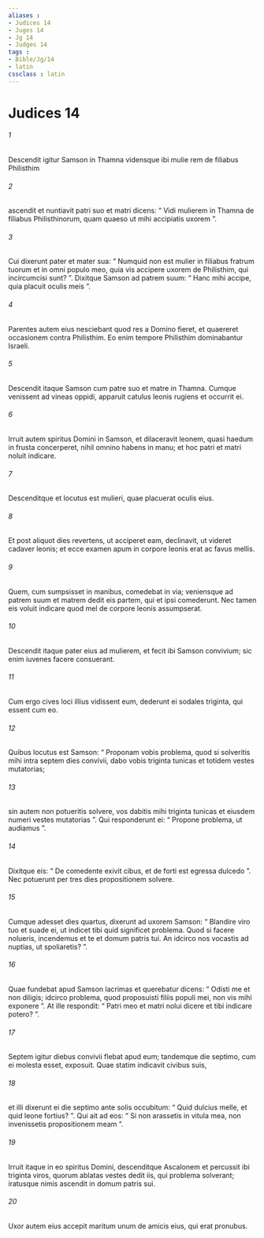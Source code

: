 ```yaml
---
aliases : 
- Judices 14
- Juges 14
- Jg 14
- Judges 14
tags : 
- Bible/Jg/14
- latin
cssclass : latin
---
```


# Judices 14

###### 1
Descendit igitur Samson in Thamna vidensque ibi mulie rem de filiabus Philisthim 
###### 2
ascendit et nuntiavit patri suo et matri dicens: “ Vidi mulierem in Thamna de filiabus Philisthinorum, quam quaeso ut mihi accipiatis uxorem ”. 
###### 3
Cui dixerunt pater et mater sua: “ Numquid non est mulier in filiabus fratrum tuorum et in omni populo meo, quia vis accipere uxorem de Philisthim, qui incircumcisi sunt? ”. Dixitque Samson ad patrem suum: “ Hanc mihi accipe, quia placuit oculis meis ”. 
###### 4
Parentes autem eius nesciebant quod res a Domino fieret, et quaereret occasionem contra Philisthim. Eo enim tempore Philisthim dominabantur Israeli.
###### 5
Descendit itaque Samson cum patre suo et matre in Thamna. Cumque venissent ad vineas oppidi, apparuit catulus leonis rugiens et occurrit ei. 
###### 6
Irruit autem spiritus Domini in Samson, et dilaceravit leonem, quasi haedum in frusta concerperet, nihil omnino habens in manu; et hoc patri et matri noluit indicare. 
###### 7
Descenditque et locutus est mulieri, quae placuerat oculis eius. 
###### 8
Et post aliquot dies revertens, ut acciperet eam, declinavit, ut videret cadaver leonis; et ecce examen apum in corpore leonis erat ac favus mellis. 
###### 9
Quem, cum sumpsisset in manibus, comedebat in via; veniensque ad patrem suum et matrem dedit eis partem, qui et ipsi comederunt. Nec tamen eis voluit indicare quod mel de corpore leonis assumpserat.
###### 10
Descendit itaque pater eius ad mulierem, et fecit ibi Samson convivium; sic enim iuvenes facere consuerant. 
###### 11
Cum ergo cives loci illius vidissent eum, dederunt ei sodales triginta, qui essent cum eo. 
###### 12
Quibus locutus est Samson: “ Proponam vobis problema, quod si solveritis mihi intra septem dies convivii, dabo vobis triginta tunicas et totidem vestes mutatorias; 
###### 13
sin autem non potueritis solvere, vos dabitis mihi triginta tunicas et eiusdem numeri vestes mutatorias ”. Qui responderunt ei: “ Propone problema, ut audiamus ”. 
###### 14
Dixitque eis: “ De comedente exivit cibus, et de forti est egressa dulcedo ”. Nec potuerunt per tres dies propositionem solvere. 
###### 15
Cumque adesset dies quartus, dixerunt ad uxorem Samson: “ Blandire viro tuo et suade ei, ut indicet tibi quid significet problema. Quod si facere nolueris, incendemus et te et domum patris tui. An idcirco nos vocastis ad nuptias, ut spoliaretis? ”. 
###### 16
Quae fundebat apud Samson lacrimas et querebatur dicens: “ Odisti me et non diligis; idcirco problema, quod proposuisti filiis populi mei, non vis mihi exponere ”. At ille respondit: “ Patri meo et matri nolui dicere et tibi indicare potero? ”. 
###### 17
Septem igitur diebus convivii flebat apud eum; tandemque die septimo, cum ei molesta esset, exposuit. Quae statim indicavit civibus suis, 
###### 18
et illi dixerunt ei die septimo ante solis occubitum: “ Quid dulcius melle, et quid leone fortius? ”. Qui ait ad eos: “ Si non arassetis in vitula mea, non invenissetis propositionem meam ”.
###### 19
Irruit itaque in eo spiritus Domini, descenditque Ascalonem et percussit ibi triginta viros, quorum ablatas vestes dedit iis, qui problema solverant; iratusque nimis ascendit in domum patris sui.
###### 20
Uxor autem eius accepit maritum unum de amicis eius, qui erat pronubus.
